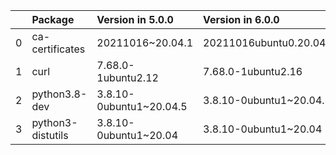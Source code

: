 <!-- markdown-link-check-disable -->

|    | Package           | Version in 5.0.0        | Version in 6.0.0        | Status   |
|---:|:------------------|:------------------------|:------------------------|:---------|
|  0 | ca-certificates   | 20211016~20.04.1        | 20211016ubuntu0.20.04.1 | UPDATED  |
|  1 | curl              | 7.68.0-1ubuntu2.12      | 7.68.0-1ubuntu2.16      | UPDATED  |
|  2 | python3.8-dev     | 3.8.10-0ubuntu1~20.04.5 | 3.8.10-0ubuntu1~20.04.6 | UPDATED  |
|  3 | python3-distutils | 3.8.10-0ubuntu1~20.04   | 3.8.10-0ubuntu1~20.04   |          |